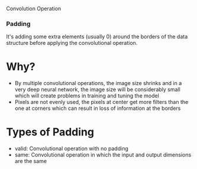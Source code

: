 Convolution Operation

### Padding ###
It's adding some extra elements (usually 0) around the borders of the data structure before applying the convolutional operation. 

# Why?
* By multiple convolutional operations, the image size shrinks and in a very deep neural network, the image size will be considerably small which will create problems in training and tuning the model
*  Pixels are not evenly used, the pixels at center get more filters than the one at corners which can result in loss of information at the borders

# Types of Padding
* valid: Convolutional operation with no padding
*  same: Convolutional operation in which the input and output dimensions are the same
